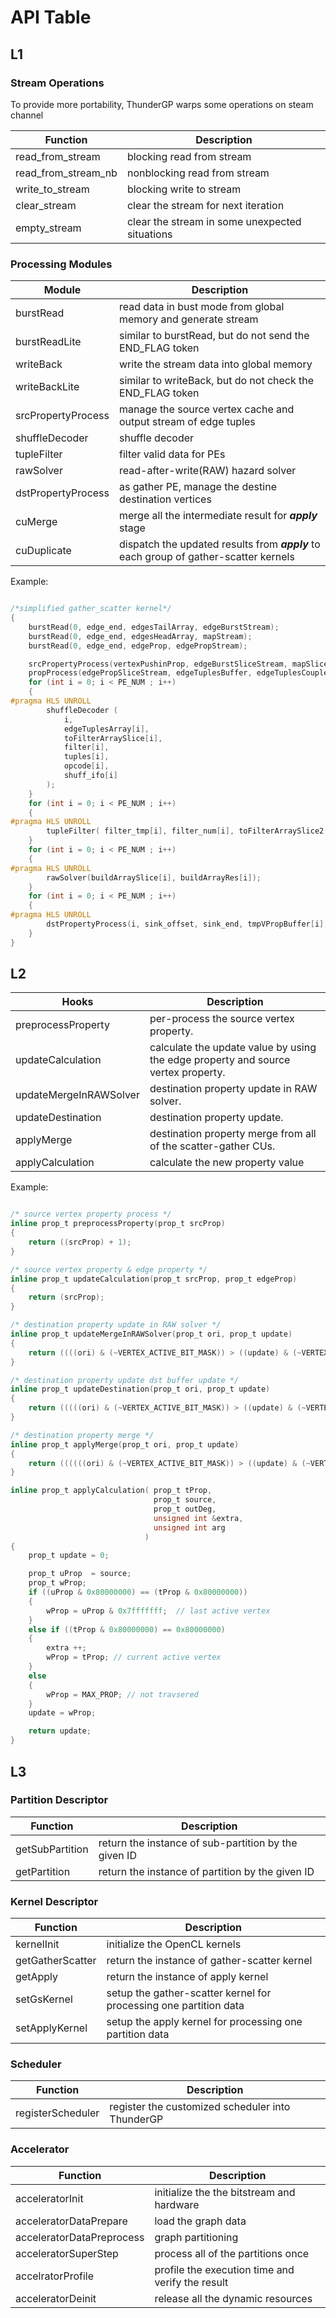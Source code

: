 
# API Table

## L1 
### Stream Operations
To provide more portability, ThunderGP warps some operations on steam channel

| Function  | Description  |
|-----------|--------------|
| read_from_stream    |  blocking read from stream   |
| read_from_stream_nb | nonblocking read from stream |
| write_to_stream     |  blocking write to stream    |
| clear_stream        |  clear the stream for next iteration |
| empty_stream        |  clear the stream in some unexpected situations |

### Processing Modules
| Module    | Description  |
|-----------|--------------|
| burstRead | read data in bust mode from global memory and generate stream |
|burstReadLite|similar to burstRead, but do not send the END_FLAG token|
| writeBack | write the stream data into global memory |
|writeBackLite| similar to writeBack, but do not check the END_FLAG token|
| srcPropertyProcess | manage the source vertex cache and output stream of edge tuples|
| shuffleDecoder   | shuffle decoder |
| tupleFilter  | filter valid data for PEs  |
| rawSolver  | read-after-write(RAW) hazard solver |
| dstPropertyProcess | as gather PE, manage the destine destination vertices    |
|  cuMerge         | merge all the intermediate result for ***apply*** stage               |
| cuDuplicate | dispatch the updated results from ***apply*** to each group of gather-scatter kernels |

Example:

```c

/*simplified gather_scatter kernel*/
{
    burstRead(0, edge_end, edgesTailArray, edgeBurstStream);
    burstRead(0, edge_end, edgesHeadArray, mapStream);
    burstRead(0, edge_end, edgeProp, edgePropStream);

    srcPropertyProcess(vertexPushinProp, edgeBurstSliceStream, mapSliceStream, edgeTuplesBuffer);
    propProcess(edgePropSliceStream, edgeTuplesBuffer, edgeTuplesCoupled);
    for (int i = 0; i < PE_NUM ; i++)
    {
#pragma HLS UNROLL
        shuffleDecoder (
            i,
            edgeTuplesArray[i],
            toFilterArraySlice[i],
            filter[i],
            tuples[i],
            opcode[i],
            shuff_ifo[i]
        );
    }
    for (int i = 0; i < PE_NUM ; i++)
    {
#pragma HLS UNROLL
        tupleFilter( filter_tmp[i], filter_num[i], toFilterArraySlice2[i], buildArray[i]);
    }
    for (int i = 0; i < PE_NUM ; i++)
    {
#pragma HLS UNROLL
        rawSolver(buildArraySlice[i], buildArrayRes[i]);
    }
    for (int i = 0; i < PE_NUM ; i++)
    {
#pragma HLS UNROLL
        dstPropertyProcess(i, sink_offset, sink_end, tmpVPropBuffer[i], buildArrayRes[i], writeArrayLayer1[i]);
    }
}
```
## L2
| Hooks    | Description  |
|-----------|--------------|
| preprocessProperty | per-process the source vertex property. |
| updateCalculation | calculate the update value by using the edge property and source vertex property.  |
| updateMergeInRAWSolver | destination property update in RAW solver. | 
| updateDestination | destination property update. | 
| applyMerge | destination property merge from all of the scatter-gather CUs. | 
| applyCalculation | calculate the new property value |



Example:

```c

/* source vertex property process */
inline prop_t preprocessProperty(prop_t srcProp)
{
    return ((srcProp) + 1);
}

/* source vertex property & edge property */
inline prop_t updateCalculation(prop_t srcProp, prop_t edgeProp)
{
    return (srcProp);
}

/* destination property update in RAW solver */
inline prop_t updateMergeInRAWSolver(prop_t ori, prop_t update)
{
    return ((((ori) & (~VERTEX_ACTIVE_BIT_MASK)) > ((update) & (~VERTEX_ACTIVE_BIT_MASK))) ? (update) : (ori));
}

/* destination property update dst buffer update */
inline prop_t updateDestination(prop_t ori, prop_t update)
{
    return (((((ori) & (~VERTEX_ACTIVE_BIT_MASK)) > ((update) & (~VERTEX_ACTIVE_BIT_MASK))) || (ori == 0x0)) ? (update) : (ori));
}

/* destination property merge */
inline prop_t applyMerge(prop_t ori, prop_t update)
{
    return ((((((ori) & (~VERTEX_ACTIVE_BIT_MASK)) > ((update) & (~VERTEX_ACTIVE_BIT_MASK))) && (update != 0)) || (ori == 0x0)) ? (update) : (ori));
}

inline prop_t applyCalculation( prop_t tProp,
                                prop_t source,
                                prop_t outDeg,
                                unsigned int &extra,
                                unsigned int arg
                              )
{
    prop_t update = 0;

    prop_t uProp  = source;
    prop_t wProp;
    if ((uProp & 0x80000000) == (tProp & 0x80000000))
    {
        wProp = uProp & 0x7fffffff;  // last active vertex
    }
    else if ((tProp & 0x80000000) == 0x80000000)
    {
        extra ++;
        wProp = tProp; // current active vertex
    }
    else
    {
        wProp = MAX_PROP; // not travsered
    }
    update = wProp;

    return update;
}
```

## L3

### Partition Descriptor

| Function  | Description  |
|-----------|--------------|
| getSubPartition    | return the instance of sub-partition by the given ID   |
| getPartition |  return the instance of partition by the given ID   |

### Kernel Descriptor

| Function  | Description  |
|-----------|--------------|
| kernelInit    | initialize the OpenCL kernels  |
| getGatherScatter |  return the instance of gather-scatter kernel  |
|getApply|  return the instance of apply kernel |
|setGsKernel| setup the gather-scatter kernel for processing one partition data |
|setApplyKernel| setup the apply kernel for processing one partition data|


### Scheduler

| Function  | Description  |
|-----------|--------------|
|registerScheduler  | register the customized scheduler into ThunderGP |


### Accelerator


| Function  | Description  |
|-----------|--------------|
|acceleratorInit  | initialize the the bitstream and hardware|
|acceleratorDataPrepare  | load the graph data |
|acceleratorDataPreprocess  | graph partitioning |
|acceleratorSuperStep  | process all of the partitions once |
|accelratorProfile  | profile the execution time and verify the result |
|acceleratorDeinit  | release all the dynamic resources |

